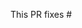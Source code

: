<!-- Thank you for submitting a Pull Request. Please:
* Read our Pull Request guidelines:
  https://github.com/microsoft/vscode/wiki/How-to-Contribute#pull-requests
* Associate an issue with the Pull Request.
* Ensure that the code is up-to-date with the `main` branch.
* Include a description of the proposed changes and how to test them.
-->

This PR fixes #